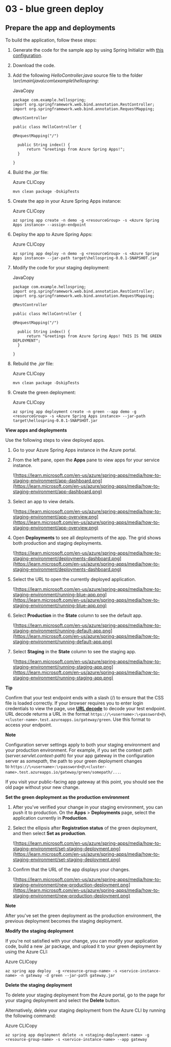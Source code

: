 # 03 - blue green deploy

## **Prepare the app and deployments**

To build the application, follow these steps:

1. Generate the code for the sample app by using Spring Initializr with [this configuration](https://start.spring.io/#!type=maven-project&language=java&platformVersion=2.3.4.RELEASE&packaging=jar&jvmVersion=1.8&groupId=com.example&artifactId=hellospring&name=hellospring&description=Demo%20project%20for%20Spring%20Boot&packageName=com.example.hellospring&dependencies=web,cloud-eureka,actuator,cloud-starter-sleuth,cloud-starter-zipkin,cloud-config-client).
2. Download the code.
3. Add the following *HelloController.java* source file to the folder *\src\main\java\com\example\hellospring*:
    
    JavaCopy
    
    ```
    package com.example.hellospring;
    import org.springframework.web.bind.annotation.RestController;
    import org.springframework.web.bind.annotation.RequestMapping;
    
    @RestController
    
    public class HelloController {
    
    @RequestMapping("/")
    
      public String index() {
          return "Greetings from Azure Spring Apps!";
      }
    
    }
    
    ```
    
4. Build the *.jar* file:
    
    Azure CLICopy
    
    ```
    mvn clean package -DskipTests
    
    ```
    
5. Create the app in your Azure Spring Apps instance:
    
    Azure CLICopy
    
    ```
    az spring app create -n demo -g <resourceGroup> -s <Azure Spring Apps instance> --assign-endpoint
    
    ```
    
6. Deploy the app to Azure Spring Apps:
    
    Azure CLICopy
    
    ```
    az spring app deploy -n demo -g <resourceGroup> -s <Azure Spring Apps instance> --jar-path target\hellospring-0.0.1-SNAPSHOT.jar
    
    ```
    
7. Modify the code for your staging deployment:
    
    JavaCopy
    
    ```
    package com.example.hellospring;
    import org.springframework.web.bind.annotation.RestController;
    import org.springframework.web.bind.annotation.RequestMapping;
    
    @RestController
    
    public class HelloController {
    
    @RequestMapping("/")
    
      public String index() {
          return "Greetings from Azure Spring Apps! THIS IS THE GREEN DEPLOYMENT";
      }
    
    }
    
    ```
    
8. Rebuild the *.jar* file:
    
    Azure CLICopy
    
    ```
    mvn clean package -DskipTests
    
    ```
    
9. Create the green deployment:
    
    Azure CLICopy
    
    ```
    az spring app deployment create -n green --app demo -g <resourceGroup> -s <Azure Spring Apps instance> --jar-path target\hellospring-0.0.1-SNAPSHOT.jar
    
    ```
    

**View apps and deployments**

Use the following steps to view deployed apps.

1. Go to your Azure Spring Apps instance in the Azure portal.
2. From the left pane, open the **Apps** pane to view apps for your service instance.
    
    ![https://learn.microsoft.com/en-us/azure/spring-apps/media/how-to-staging-environment/app-dashboard.png](https://learn.microsoft.com/en-us/azure/spring-apps/media/how-to-staging-environment/app-dashboard.png)
    
3. Select an app to view details.
    
    ![https://learn.microsoft.com/en-us/azure/spring-apps/media/how-to-staging-environment/app-overview.png](https://learn.microsoft.com/en-us/azure/spring-apps/media/how-to-staging-environment/app-overview.png)
    
4. Open **Deployments** to see all deployments of the app. The grid shows both production and staging deployments.
    
    ![https://learn.microsoft.com/en-us/azure/spring-apps/media/how-to-staging-environment/deployments-dashboard.png](https://learn.microsoft.com/en-us/azure/spring-apps/media/how-to-staging-environment/deployments-dashboard.png)
    
5. Select the URL to open the currently deployed application.
    
    ![https://learn.microsoft.com/en-us/azure/spring-apps/media/how-to-staging-environment/running-blue-app.png](https://learn.microsoft.com/en-us/azure/spring-apps/media/how-to-staging-environment/running-blue-app.png)
    
6. Select **Production** in the **State** column to see the default app.
    
    ![https://learn.microsoft.com/en-us/azure/spring-apps/media/how-to-staging-environment/running-default-app.png](https://learn.microsoft.com/en-us/azure/spring-apps/media/how-to-staging-environment/running-default-app.png)
    
7. Select **Staging** in the **State** column to see the staging app.
    
    ![https://learn.microsoft.com/en-us/azure/spring-apps/media/how-to-staging-environment/running-staging-app.png](https://learn.microsoft.com/en-us/azure/spring-apps/media/how-to-staging-environment/running-staging-app.png)
    

**Tip**

Confirm that your test endpoint ends with a slash (/) to ensure that the CSS file is loaded correctly. If your browser requires you to enter login credentials to view the page, use **[URL decode](https://www.urldecoder.org/)** to decode your test endpoint. URL decode returns a URL in the format `https://\<username>:\<password>@\<cluster-name>.test.azureapps.io/gateway/green`. Use this format to access your endpoint.

**Note**

Configuration server settings apply to both your staging environment and your production environment. For example, if you set the context path (*server.servlet.context-path*) for your app gateway in the configuration server as *somepath*, the path to your green deployment changes to `https://\<username>:\<password>@\<cluster-name>.test.azureapps.io/gateway/green/somepath/...`.

If you visit your public-facing app gateway at this point, you should see the old page without your new change.

**Set the green deployment as the production environment**

1. After you've verified your change in your staging environment, you can push it to production. On the **Apps** > **Deployments** page, select the application currently in **Production**.
2. Select the ellipsis after **Registration status** of the green deployment, and then select **Set as production**.
    
    ![https://learn.microsoft.com/en-us/azure/spring-apps/media/how-to-staging-environment/set-staging-deployment.png](https://learn.microsoft.com/en-us/azure/spring-apps/media/how-to-staging-environment/set-staging-deployment.png)
    
3. Confirm that the URL of the app displays your changes.
    
    ![https://learn.microsoft.com/en-us/azure/spring-apps/media/how-to-staging-environment/new-production-deployment.png](https://learn.microsoft.com/en-us/azure/spring-apps/media/how-to-staging-environment/new-production-deployment.png)
    

**Note**

After you've set the green deployment as the production environment, the previous deployment becomes the staging deployment.

**Modify the staging deployment**

If you're not satisfied with your change, you can modify your application code, build a new .jar package, and upload it to your green deployment by using the Azure CLI:

Azure CLICopy

```
az spring app deploy  -g <resource-group-name> -s <service-instance-name> -n gateway -d green --jar-path gateway.jar

```

**Delete the staging deployment**

To delete your staging deployment from the Azure portal, go to the page for your staging deployment and select the **Delete** button.

Alternatively, delete your staging deployment from the Azure CLI by running the following command:

Azure CLICopy

```
az spring app deployment delete -n <staging-deployment-name> -g <resource-group-name> -s <service-instance-name> --app gateway
```